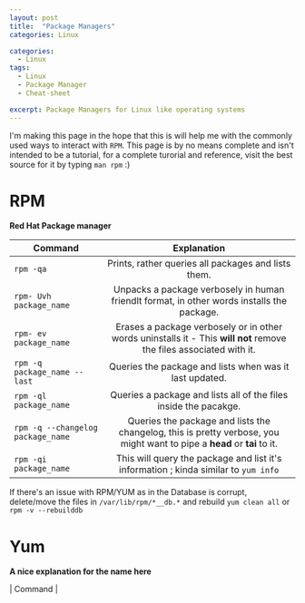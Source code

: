 ```yaml
---
layout: post
title:  "Package Managers"
categories: Linux

categories:
  - Linux
tags:
  - Linux
  - Package Manager
  - Cheat-sheet

excerpt: Package Managers for Linux like operating systems
---
```


I'm making this page in the hope that this is will help me with the commonly used ways to interact with `RPM`. 
This page is by no means complete and isn't intended to be a tutorial, for a complete turorial and reference, visit the best source for it by typing `man rpm` :) 

# RPM

**Red Hat Package manager**

| Command        | Explanation  |
| ------------- |:-------------:|
| `rpm -qa`      | Prints, rather queries all packages and lists them. |
| `rpm- Uvh package_name`      | Unpacks a package verbosely in human friendlt format, in other words installs the package. |
| `rpm- ev package_name`      | Erases a package verbosely or in other words uninstalls it - This **will not** remove the files associated with it.  |
| `rpm -q package_name --last`      | Queries the package and lists when was it last updated. |
| `rpm -ql package_name`      | Queries a package and lists all of the files inside the pacakge. |
| `rpm -q --changelog package_name`      | Queries the package and lists the changelog, this is pretty verbose, you might want to pipe a **head** or **tai** to it. |
| `rpm -qi package_name`      | This will query the package and list it's information ; kinda similar to `yum info` |

If there's an issue with RPM/YUM as in the Database is corrupt, delete/move the files in `/var/lib/rpm/*__db.*` and rebuild `yum clean all` or `rpm -v --rebuilddb`

# Yum 

**A nice explanation for the name here**

| Command    |


